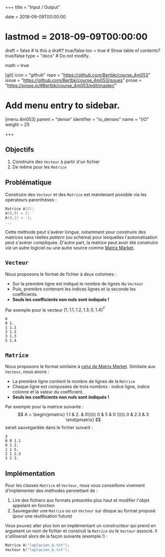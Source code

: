 +++
title = "Input / Output"

date = 2018-09-09T00:00:00
# lastmod = 2018-09-09T00:00:00

draft = false  # Is this a draft? true/false
toc = true  # Show table of contents? true/false
type = "docs"  # Do not modify.

math = true

[git]
  icon = "github"
  repo = "https://github.com/Bertbk/course_4m053"
  issue = "https://github.com/Bertbk/course_4m053/issues"
  prose = "https://prose.io/#Bertbk/course_4m053/edit/master/"

# Add menu entry to sidebar.
[menu.4m053]
  parent = "dense"
  identifier = "io_denses"
  name = "I/O"
  weight = 25

+++

## Objectifs

1. Construire des `Vecteur` à partir d'un fichier
2. De même pour les `Matrice`

## Problématique

Construire des `Vecteur` et des `Matrice` est maintenant possible via les opérateurs parenthèses :

```cpp
Matrice A(5);
A(0,0) = 2;
A(0,1) = -1;
...
```

Cette méthode peut s'avérer longue, notamment pour construire des matrices sans réelles *pattern* (ou schéma) pour lesquelles l'automatisation peut s'avérer compliquée. D'autre part, la matrice peut avoir été construire *via* un autre logiciel ou une autre source comme [Matrix Market](https://math.nist.gov/MatrixMarket/).

## `Vecteur`

Nous proposons le format de fichier à deux colonnes : 

- Sur la première ligne est indiqué le nombre de lignes du `Vecteur`
- Puis, première contenant les indices lignes et la seconde les coefficients. 
- **Seuls les coefficients non nuls sont indiqués !** 
  
Par exemple pour le vecteur $[1, 1.1, 1.2, 1.3, 0, 1.4]^T$ 

```
6
0 1.
1 1.1
2 1.2
3 1.3
5 1.4
```

## `Matrice`

Nous proposons le format similaire à [celui de Matrix Market](https://math.nist.gov/MatrixMarket/formats.html#mm). Similaire aux `Vecteur`, nous avons :

- La première ligne contient le nombre de lignes de la `Matrice`
- Chaque ligne est composées de trois nombres : indice ligne, indice colonne et la valeur du coefficient. 
- **Seuls les coefficients non nuls sont indiqués !** 

Par exemple pour la matrice suivante :
$$
A = \begin{pmatrix}
1.1 & 2. & 0\\\\\\
0 & 5 & 0 \\\\\\
0 & 2.3 & 3 
\end{pmatrix}
$$
serait sauvegardée dans le fichier suivant :

```
3
0 0 1.1
0 1 2.
1 1 5.
2 1 2.3
2 2 3.
```



## Implémentation

Pour les classes `Matrice` et `Vecteur`, nous vous conseillons vivement d'implémenter des méthodes permettant de :

1. Lire des fichiers aux formats présentés plus haut et modifier l'objet appelant en fonction
2. Sauvegarder une `Matrice` ou un `Vecteur` sur disque au format proposé (pour une réutilisation future)

Vous pouvez aller plus loin en implémentant un constructeur qui prend en argument un nom de fichier et construit la `Matrice` ou le `Vecteur` associé. Il s'utiliserait alors de la façon suivante (exemple !) :

```cpp
Matrice A("laplacien_A.txt");
Vecteur b("laplacien_b.txt");
```